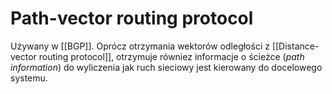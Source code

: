 # Path-vector routing protocol

Używany w [[BGP]]. Oprócz otrzymania wektorów odległości z [[Distance-vector routing protocol]], otrzymuje równiez informacje o ścieżce (*path information*) do wyliczenia jak ruch sieciowy jest kierowany do docelowego systemu.
